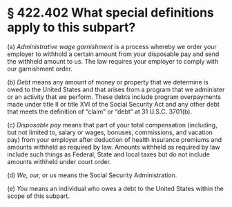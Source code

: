 # § 422.402   What special definitions apply to this subpart?

(a) *Administrative wage garnishment* is a process whereby we order your employer to withhold a certain amount from your disposable pay and send the withheld amount to us. The law requires your employer to comply with our garnishment order. 


(b) *Debt* means any amount of money or property that we determine is owed to the United States and that arises from a program that we administer or an activity that we perform. These debts include program overpayments made under title II or title XVI of the Social Security Act and any other debt that meets the definition of “claim” or “debt” at 31 U.S.C. 3701(b). 


(c) *Disposable pay* means that part of your total compensation (including, but not limited to, salary or wages, bonuses, commissions, and vacation pay) from your employer after deduction of health insurance premiums and amounts withheld as required by law. Amounts withheld as required by law include such things as Federal, State and local taxes but do not include amounts withheld under court order. 


(d) *We, our,* or *us* means the Social Security Administration. 


(e) *You* means an individual who owes a debt to the United States within the scope of this subpart. 




